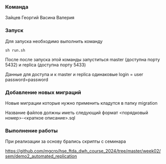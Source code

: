 ### Команда

Зайцев Георгий
Васина Валерия

### Запуск

Для запуска необходимо выполнить команду 
```
sh run.sh
```
После после запуска этой команды запуститься master (доступна порту 5432) и repliсa (доступна порту 5433)

Данные для доступа и к master и replica одинаковые login = user  password=password

### Добавление новых миграций

Новые миграции которые нужно применить кладутся в папку migration

Название файлов должны иметь следующий формат <порядковый номер>-<краткое описание>.sql

### Выполнение работы

При реализации за основу брались скрипты с семинара 

https://github.com/mgcrp/hse_ftda_dwh_course_2024/tree/master/week02/sem/demo2_automated_replication